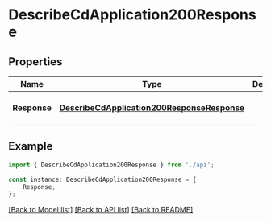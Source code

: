 # DescribeCdApplication200Response


## Properties

Name | Type | Description | Notes
------------ | ------------- | ------------- | -------------
**Response** | [**DescribeCdApplication200ResponseResponse**](DescribeCdApplication200ResponseResponse.md) |  | [optional] [default to undefined]

## Example

```typescript
import { DescribeCdApplication200Response } from './api';

const instance: DescribeCdApplication200Response = {
    Response,
};
```

[[Back to Model list]](../README.md#documentation-for-models) [[Back to API list]](../README.md#documentation-for-api-endpoints) [[Back to README]](../README.md)
